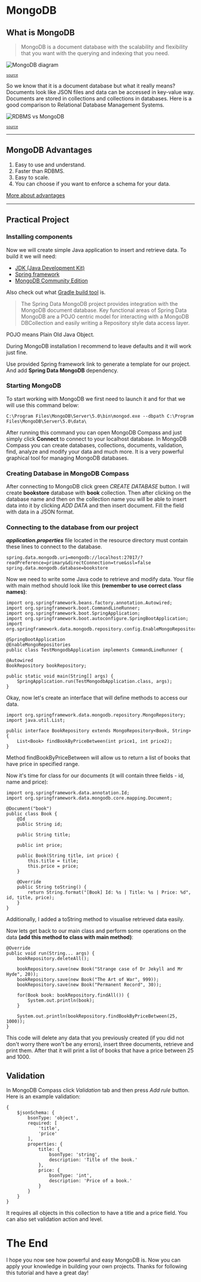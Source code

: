 # MongoDB

## What is MongoDB

> MongoDB is a document database with the scalability and flexibility that you want with the querying and indexing that you need.

![MongoDB diagram](./img1.jpg)

<sub><sup>
[source](https://geekboots.sfo2.cdn.digitaloceanspaces.com/post/what-is-mongodb-1564660915288.jpg)
</sup></sub>

So we know that it is a document database but what it really means? Documents look like JSON files and data can be accessed in key-value way. Documents are stored in collections and collections in databases. Here is a good comparison to Relational Database Management Systems.

![RDBMS vs MongoDB](./img2.png)

<sub><sup>
[source](https://csharpcorner-mindcrackerinc.netdna-ssl.com/article/approaching-mongodb-design-basic-principles/Images/data-storage.png)
</sup></sub>

---

## MongoDB Advantages

1. Easy to use and understand.
2. Faster than RDBMS.
3. Easy to scale.
4. You can choose if you want to enforce a schema for your data.

[More about advantages](https://www.javatpoint.com/mongodb-advantages-over-rdbms)

---

## Practical Project

### Installing components

Now we will create simple Java application to insert and retrieve data.
To build it we will need:
- [JDK (Java Development Kit)](https://www.oracle.com/java/technologies/downloads/)
- [Spring framework](https://start.spring.io/)
- [MongoDB Community Edition](https://www.mongodb.com/try/download/community)

Also check out what [Gradle build tool](https://docs.gradle.org/current/userguide/what_is_gradle.html) is.

> The Spring Data MongoDB project provides integration with the MongoDB document database. Key functional areas of Spring Data MongoDB are a POJO centric model for interacting with a MongoDB DBCollection and easily writing a Repository style data access layer.

POJO means Plain Old Java Object.

During MongoDB installation I recommend to leave defaults and it will work just fine.

Use provided Spring framework link to generate a template for our project. And add **Spring Data MongoDB** dependency.

### Starting MongoDB

To start working with MongoDB we first need to launch it and for that we will use this command below:

``
C:\Program Files\MongoDB\Server\5.0\bin\mongod.exe --dbpath C:\Program Files\MongoDB\Server\5.0\data\
``

After running this command you can open MongoDB Compass and just simply click **Connect** to connect to your localhost database.
In MongoDB Compass you can create databases, collections, documents, validation, find, analyze and modify your data and much more. It is a very powerful graphical tool for managing MongoDB databases.

### Creating Database in MongoDB Compass

After connecting to MongoDB click green *CREATE DATABASE* button. 
I will create **bookstore** database with **book** collection.
Then after clicking on the database name and then on the collection name you will be able to insert data into it by clicking *ADD DATA* and then insert document. Fill the field with data in a JSON format.

### Connecting to the database from our project

***application.properties*** file located in the resource directory must contain these lines to connect to the database.

``
spring.data.mongodb.uri=mongodb://localhost:27017/?readPreference=primary&directConnection=true&ssl=false
spring.data.mongodb.database=bookstore
``

Now we need to write some Java code to retrieve and modify data.
Your file with main method should look like this **(remember to use correct class names)**:

    import org.springframework.beans.factory.annotation.Autowired;
    import org.springframework.boot.CommandLineRunner;
    import org.springframework.boot.SpringApplication;
    import org.springframework.boot.autoconfigure.SpringBootApplication;
    import org.springframework.data.mongodb.repository.config.EnableMongoRepositories;

    @SpringBootApplication
    @EnableMongoRepositories
    public class TestMongodbApplication implements CommandLineRunner {
    
    @Autowired
    BookRepository bookRepository;
    
    public static void main(String[] args) {
        SpringApplication.run(TestMongodbApplication.class, args);
    }

Okay, now let's create an interface that will define methods to access our data.

    import org.springframework.data.mongodb.repository.MongoRepository;
    import java.util.List;

    public interface BookRepository extends MongoRepository<Book, String> {
        List<Book> findBookByPriceBetween(int price1, int price2);
    }

Method findBookByPriceBetween will allow us to return a list of books that have price in specified range.

Now it's time for class for our documents (it will contain three fields - id, name and price):

    import org.springframework.data.annotation.Id;
    import org.springframework.data.mongodb.core.mapping.Document;

    @Document("book")
    public class Book {
        @Id
        public String id;
    
        public String title;
    
        public int price;
    
        public Book(String title, int price) {
            this.title = title;
            this.price = price;
        }
    
        @Override
        public String toString() {
            return String.format("[Book] Id: %s | Title: %s | Price: %d", id, title, price);
        }
    }

Additionally, I added a toString method to visualise retrieved data easily.

Now lets get back to our main class and perform some operations on the data **(add this method to class with main method)**:

    @Override
    public void run(String... args) {
		bookRepository.deleteAll();

		bookRepository.save(new Book("Strange case of Dr Jekyll and Mr Hyde", 20));
		bookRepository.save(new Book("The Art of War", 999));
		bookRepository.save(new Book("Permanent Record", 30));

        for(Book book: bookRepository.findAll()) {
            System.out.println(book);
        }

        System.out.println(bookRepository.findBookByPriceBetween(25, 1000));
    }

This code will delete any data that you previously created (if you did not don't worry there won't be any errors), insert three documents, retrieve and print them.
After that it will print a list of books that have a price between 25 and 1000.

## Validation

In MongoDB Compass click *Validation* tab and then press *Add rule* button.
Here is an example validation:

    {
        $jsonSchema: {
            bsonType: 'object',
            required: [
                'title',
                'price'
            ],
            properties: {
                title: {
                    bsonType: 'string',
                    description: 'Title of the book.'
                },
                price: {
                    bsonType: 'int',
                    description: 'Price of a book.'
                }
            }
        }
    }

It requires all objects in this collection to have a title and a price field. You can also set validation action and level.

# The End

I hope you now see how powerful and easy MongoDB is. Now you can apply your knowledge in building your own projects.
Thanks for following this tutorial and have a great day!